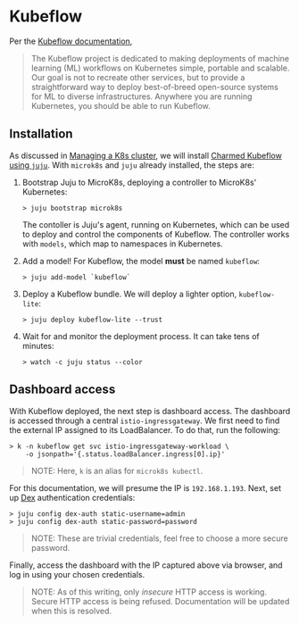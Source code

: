 # Kubeflow

Per the [Kubeflow documentation](https://www.kubeflow.org/docs/),

> The Kubeflow project is dedicated to making deployments of machine learning
> (ML) workflows on Kubernetes simple, portable and scalable. Our goal is not
> to recreate other services, but to provide a straightforward way to deploy
> best-of-breed open-source systems for ML to diverse infrastructures. Anywhere
> you are running Kubernetes, you should be able to run Kubeflow.

## Installation

As discussed in [Managing a K8s cluster](k8s_management.md#juju), we will
install
[Charmed Kubeflow using `juju`](https://charmed-kubeflow.io/docs/quickstart).
With `microk8s` and `juju` already installed, the steps are:

1. Bootstrap Juju to MicroK8s, deploying a controller to MicroK8s' Kubernetes:

   ```shell
   > juju bootstrap microk8s
   ```

   The contoller is Juju's agent, running on Kubernetes, which can be used to
   deploy and control the components of Kubeflow. The controller works with
   `models`, which map to namespaces in Kubernetes.

2. Add a model! For Kubeflow, the model **must** be named `kubeflow`:

   ```shell
   > juju add-model `kubeflow`
   ```

3. Deploy a Kubeflow bundle. We will deploy a lighter option, `kubeflow-lite`:

   ```shell
   > juju deploy kubeflow-lite --trust
   ```

4. Wait for and monitor the deployment process. It can take tens of minutes:

   ```shell
   > watch -c juju status --color
   ```

## Dashboard access

With Kubeflow deployed, the next step is dashboard access. The dashboard
is accessed through a central `istio-ingressgateway`. We first need to
find the external IP assigned to its LoadBalancer. To do that, run the
following:

```shell
> k -n kubeflow get svc istio-ingressgateway-workload \
    -o jsonpath='{.status.loadBalancer.ingress[0].ip}'
```

> NOTE: Here, `k` is an alias for `microk8s kubectl`.

For this documentation, we will presume the IP is `192.168.1.193`.
Next, set up [Dex](https://dexidp.io/) authentication credentials:

```shell
> juju config dex-auth static-username=admin
> juju config dex-auth static-password=password
```

> NOTE: These are trivial credentials, feel free to choose a more secure
> password.

Finally, access the dashboard with the IP captured above via browser, and
log in using your chosen credentials.

> NOTE: As of this writing, only *insecure* HTTP access is working. Secure
> HTTP access is being refused. Documentation will be updated when this is
> resolved.
